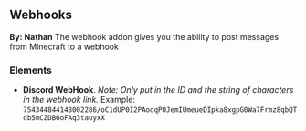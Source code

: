 ## Webhooks
**By: Nathan**
The webhook addon gives you the ability to post messages from Minecraft to a webhook
<br>

### Elements
* **Discord WebHook**. *Note: Only put in the ID and the string of characters in the webhook link.* Example: `754344844148002286/oC1dUP0I2PAodqPOJemIUmeueDIpka8xgpG0Wa7Frmz8qbQTdb5mCZDB6oFAq3tauyxX`
